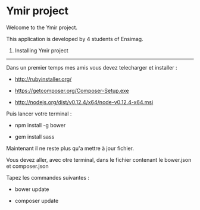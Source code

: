 Ymir project
========================

Welcome to the Ymir project.

This application is developed by 4 students of Ensimag.



1) Installing Ymir project
----------------------------------


Dans un premier temps mes amis vous devez telecharger et installer :

- http://rubyinstaller.org/

- https://getcomposer.org/Composer-Setup.exe

- http://nodejs.org/dist/v0.12.4/x64/node-v0.12.4-x64.msi



Puis lancer votre terminal : 

- npm install -g bower

- gem install sass	


Maintenant il ne reste plus qu'a mettre à jour fichier.

Vous devez aller, avec otre terminal, dans le fichier contenant le bower.json et composer.json

Tapez les commandes suivantes :

- bower update

- composer update